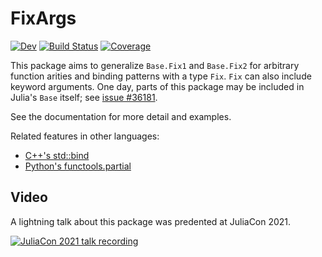 # FixArgs

[![Dev](https://img.shields.io/badge/docs-dev-blue.svg)](https://goretkin.github.io/FixArgs.jl/dev)
[![Build Status](https://github.com/goretkin/FixArgs.jl/workflows/CI/badge.svg)](https://github.com/goretkin/FixArgs.jl/actions)
[![Coverage](https://codecov.io/gh/goretkin/FixArgs.jl/branch/main/graph/badge.svg)](https://codecov.io/gh/goretkin/FixArgs.jl)

This package aims to generalize `Base.Fix1` and `Base.Fix2` for arbitrary function arities and binding patterns with a type `Fix`.
`Fix` can also include keyword arguments.
One day, parts of this package may be included in Julia's `Base` itself; see [issue #36181](https://github.com/JuliaLang/julia/issues/36181).

See the documentation for more detail and examples.

Related features in other languages:
- [C++'s std::bind](https://en.cppreference.com/w/cpp/utility/functional/bind)
- [Python's functools.partial](https://docs.python.org/3/library/functools.html#functools.partial)

## Video
A lightning talk about this package was predented at JuliaCon 2021.

[![JuliaCon 2021 talk recording](https://img.youtube.com/vi/9GseaBzoNj8/0.jpg)](https://www.youtube.com/watch?v=9GseaBzoNj8)
